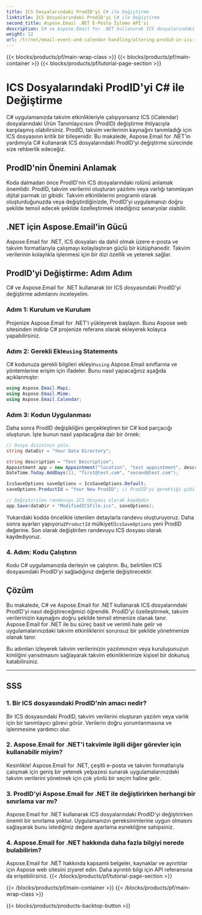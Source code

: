 ```yaml
---
title: ICS Dosyalarındaki ProdID'yi C# ile Değiştirme
linktitle: ICS Dosyalarındaki ProdID'yi C# ile Değiştirme
second_title: Aspose.Email .NET E-Posta İşleme API'si
description: C# ve Aspose.Email for .NET kullanarak ICS dosyalarındaki ProdID'yi değiştirmeyi öğrenin. Adım adım kılavuz ve kod. Veri bütünlüğünü ve uyumluluğunu sağlayın.
weight: 12
url: /tr/net/email-event-and-calendar-handling/altering-prodid-in-ics-files-with-csharp/
---
```


{{< blocks/products/pf/main-wrap-class >}}
{{< blocks/products/pf/main-container >}}
{{< blocks/products/pf/tutorial-page-section >}}

# ICS Dosyalarındaki ProdID'yi C# ile Değiştirme


C# uygulamanızda takvim etkinlikleriyle çalışıyorsanız ICS (iCalendar) dosyalarındaki Ürün Tanımlayıcısını (ProdID) değiştirme ihtiyacıyla karşılaşmış olabilirsiniz. ProdID, takvim verilerinin kaynağını tanımladığı için ICS dosyasının kritik bir bileşenidir. Bu makalede, Aspose.Email for .NET'in yardımıyla C# kullanarak ICS dosyalarındaki ProdID'yi değiştirme sürecinde size rehberlik edeceğiz.

## ProdID'nin Önemini Anlamak

Koda dalmadan önce ProdID'nin ICS dosyalarındaki rolünü anlamak önemlidir. ProdID, takvim verilerini oluşturan yazılımı veya varlığı tanımlayan dijital parmak izi gibidir. Takvim etkinliklerini programlı olarak oluşturduğunuzda veya değiştirdiğinizde, ProdID'yi uygulamanızı doğru şekilde temsil edecek şekilde özelleştirmek istediğiniz senaryolar olabilir.

## .NET için Aspose.Email'in Gücü

Aspose.Email for .NET, ICS dosyaları da dahil olmak üzere e-posta ve takvim formatlarıyla çalışmayı kolaylaştıran güçlü bir kütüphanedir. Takvim verilerinin kolaylıkla işlenmesi için bir dizi özellik ve yetenek sağlar.

## ProdID'yi Değiştirme: Adım Adım

C# ve Aspose.Email for .NET kullanarak bir ICS dosyasındaki ProdID'yi değiştirme adımlarını inceleyelim.

### Adım 1: Kurulum ve Kurulum

Projenize Aspose.Email for .NET'i yükleyerek başlayın. Bunu Aspose web sitesinden indirip C# projenize referans olarak ekleyerek kolayca yapabilirsiniz.

###  Adım 2: Gerekli Ekle`using` Statements

 C# kodunuza gerekli bilgileri ekleyin`using` Aspose.Email sınıflarına ve yöntemlerine erişim için ifadeler. Bunu nasıl yapacağınız aşağıda açıklanmıştır:

```csharp
using Aspose.Email.Mapi;
using Aspose.Email.Mime;
using Aspose.Email.Calendar;
```

### Adım 3: Kodun Uygulanması

Daha sonra ProdID değişikliğini gerçekleştiren bir C# kod parçacığı oluşturun. İşte bunun nasıl yapılacağına dair bir örnek:

```csharp
// Dosya dizininin yolu.
string dataDir = "Your Data Directory";

string description = "Test Description";
Appointment app = new Appointment("location", "test appointment", description, DateTime.Today,
DateTime.Today.AddDays(1), "first@test.com", "second@test.com");

IcsSaveOptions saveOptions = IcsSaveOptions.Default;
saveOptions.ProductId = "Your New ProdID"; // ProdID'yi gerektiği gibi değiştirin

// Değiştirilen randevuyu ICS dosyası olarak kaydedin
app.Save(dataDir + "ModifiedICSFile.ics", saveOptions);
```

Yukarıdaki kodda öncelikle istenilen detaylarla randevu oluşturuyoruz. Daha sonra ayarları yapıyoruz`ProductId` mülkiyeti`IcsSaveOptions` yeni ProdID değerine. Son olarak değiştirilen randevuyu ICS dosyası olarak kaydediyoruz.

### 4. Adım: Kodu Çalıştırın

Kodu C# uygulamanızda derleyin ve çalıştırın. Bu, belirtilen ICS dosyasındaki ProdID'yi sağladığınız değerle değiştirecektir.

## Çözüm

Bu makalede, C# ve Aspose.Email for .NET kullanarak ICS dosyalarındaki ProdID'yi nasıl değiştireceğimizi öğrendik. ProdID'yi özelleştirmek, takvim verilerinizin kaynağını doğru şekilde temsil etmenize olanak tanır. Aspose.Email for .NET ile bu süreç basit ve verimli hale gelir ve uygulamalarınızdaki takvim etkinliklerini sorunsuz bir şekilde yönetmenize olanak tanır.

Bu adımları izleyerek takvim verilerinizin yazılımınızın veya kuruluşunuzun kimliğini yansıtmasını sağlayarak takvim etkinliklerinize kişisel bir dokunuş katabilirsiniz.

---

## SSS

### 1. Bir ICS dosyasındaki ProdID'nin amacı nedir?

Bir ICS dosyasındaki ProdID, takvim verilerini oluşturan yazılım veya varlık için bir tanımlayıcı görevi görür. Verilerin doğru yorumlanmasına ve işlenmesine yardımcı olur.

### 2. Aspose.Email for .NET'i takvimle ilgili diğer görevler için kullanabilir miyim?

Kesinlikle! Aspose.Email for .NET, çeşitli e-posta ve takvim formatlarıyla çalışmak için geniş bir yetenek yelpazesi sunarak uygulamalarınızdaki takvim verilerini yönetmek için çok yönlü bir seçim haline gelir.

### 3. ProdID'yi Aspose.Email for .NET ile değiştirirken herhangi bir sınırlama var mı?

Aspose.Email for .NET kullanarak ICS dosyalarındaki ProdID'yi değiştirirken önemli bir sınırlama yoktur. Uygulamanızın gereksinimlerine uygun olmasını sağlayarak bunu istediğiniz değere ayarlama esnekliğine sahipsiniz.

### 4. Aspose.Email for .NET hakkında daha fazla bilgiyi nerede bulabilirim?

Aspose.Email for .NET hakkında kapsamlı belgeler, kaynaklar ve ayrıntılar için Aspose web sitesini ziyaret edin. Daha ayrıntılı bilgi için API referansına da erişebilirsiniz.
{{< /blocks/products/pf/tutorial-page-section >}}

{{< /blocks/products/pf/main-container >}}
{{< /blocks/products/pf/main-wrap-class >}}

{{< blocks/products/products-backtop-button >}}
